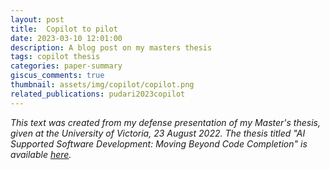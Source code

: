 ```yaml
---
layout: post
title:  Copilot to pilot
date: 2023-03-10 12:01:00
description: A blog post on my masters thesis
tags: copilot thesis
categories: paper-summary
giscus_comments: true
thumbnail: assets/img/copilot/copilot.png
related_publications: pudari2023copilot
---
```


*This text was created from my defense presentation of my Master's thesis, given at the University of Victoria, 23 August 2022. The thesis titled "AI Supported Software Development: Moving Beyond Code Completion" is available [here](http://hdl.handle.net/1828/14155).*

